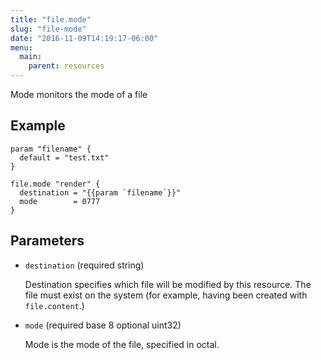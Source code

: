 ```yaml
---
title: "file.mode"
slug: "file-mode"
date: "2016-11-09T14:19:17-06:00"
menu:
  main:
    parent: resources
---
```



Mode monitors the mode of a file


## Example

```hcl
param "filename" {
  default = "test.txt"
}

file.mode "render" {
  destination = "{{param `filename`}}"
  mode        = 0777
}

```


## Parameters

- `destination` (required string)

  Destination specifies which file will be modified by this resource. The
file must exist on the system (for example, having been created with
`file.content`.)

- `mode` (required base 8 optional uint32)

  Mode is the mode of the file, specified in octal.


